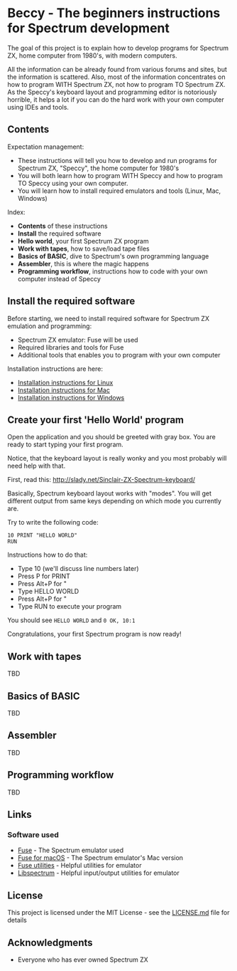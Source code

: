 # Beccy - The beginners instructions for Spectrum development

The goal of this project is to explain how to develop programs for Spectrum ZX, home computer from 1980's, with modern computers.

All the information can be already found from various forums and sites, but the information is scattered. Also, most of the information concentrates on how to program WITH Spectrum ZX, not how to program TO Spectrum ZX. As the Speccy's keyboard layout and programming editor is notoriously horrible, it helps a lot if you can do the hard work with your own computer using IDEs and tools.

## Contents

Expectation management:
- These instructions will tell you how to develop and run programs for Spectrum ZX, "Speccy", the home computer for 1980's
- You will both learn how to program WITH Speccy and how to program TO Speccy using your own computer.
- You will learn how to install required emulators and tools (Linux, Mac, Windows)

Index:
- **Contents** of these instructions
- **Install** the required software
- **Hello world**, your first Spectrum ZX program
- **Work with tapes**, how to save/load tape files
- **Basics of BASIC**, dive to Spectrum's own programming language
- **Assembler**, this is where the magic happens
- **Programming workflow**, instructions how to code with your own computer instead of Speccy

## Install the required software

Before starting, we need to install required software for Spectrum ZX emulation and programming:
- Spectrum ZX emulator: Fuse will be used
- Required libraries and tools for Fuse
- Additional tools that enables you to program with your own computer

Installation instructions are here:
- [Installation instructions for Linux](docs/installation-linux.md)
- [Installation instructions for Mac](docs/installation-mac.md)
- [Installation instructions for Windows](docs/installation-windows.md)


## Create your first 'Hello World' program

Open the application and you should be greeted with gray box. You are ready to start typing your first program.

Notice, that the keyboard layout is really wonky and you most probably will need help with that.

First, read this: http://slady.net/Sinclair-ZX-Spectrum-keyboard/

Basically, Spectrum keyboard layout works with "modes". You will get different output from same keys depending on which mode you currently are.

Try to write the following code:
```
10 PRINT "HELLO WORLD"
RUN
```

Instructions how to do that:
- Type 10 (we'll discuss line numbers later)
- Press P for PRINT
- Press Alt+P for "
- Type HELLO WORLD
- Press Alt+P for "
- Type RUN to execute your program

You should see `HELLO WORLD` and `0 OK, 10:1`

Congratulations, your first Spectrum program is now ready!


## Work with tapes

TBD

## Basics of BASIC

TBD

## Assembler

TBD

## Programming workflow

TBD


## Links

### Software used

* [Fuse](http://fuse-emulator.sourceforge.net/) - The Spectrum emulator used
* [Fuse for macOS](https://sourceforge.net/projects/fuse-for-macosx/) - The Spectrum emulator's Mac version
* [Fuse utilities](https://sourceforge.net/projects/fuse-emulator/files/fuse-utils/) - Helpful utilities for emulator
* [Libspectrum](https://sourceforge.net/projects/fuse-emulator/files/libspectrum/) - Helpful input/output utilities for emulator

## License

This project is licensed under the MIT License - see the [LICENSE.md](LICENSE.md) file for details

## Acknowledgments

* Everyone who has ever owned Spectrum ZX
